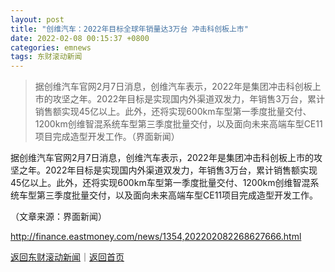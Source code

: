 ```yaml
---
layout: post
title: "创维汽车：2022年目标全球年销量达3万台 冲击科创板上市"
date: 2022-02-08 00:15:37 +0800
categories: emnews
tags: 东财滚动新闻
---
```

> 据创维汽车官网2月7日消息，创维汽车表示，2022年是集团冲击科创板上市的攻坚之年。2022年目标是实现国内外渠道双发力，年销售3万台，累计销售额实现45亿以上。此外，还将实现600km车型第一季度批量交付、1200km创维智混系统车型第三季度批量交付，以及面向未来高端车型CE11项目完成造型开发工作。（界面新闻）

<p>据创维汽车官网2月7日消息，创维汽车表示，2022年是集团冲击科创板上市的攻坚之年。2022年目标是实现国内外渠道双发力，年销售3万台，累计销售额实现45亿以上。此外，还将实现600km车型第一季度批量交付、1200km创维智混系统车型第三季度批量交付，以及面向未来高端车型CE11项目完成造型开发工作。</p><p class="em_media">（文章来源：界面新闻）</p>

<http://finance.eastmoney.com/news/1354,202202082268627666.html>

[返回东财滚动新闻](//finews.withounder.com/emnews/)｜[返回首页](//finews.withounder.com/)